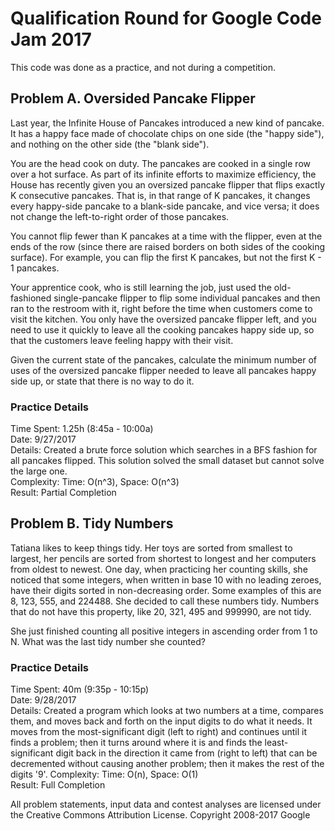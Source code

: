 # Qualification Round for Google Code Jam 2017
This code was done as a practice, and not during a competition.

## Problem A. Oversided Pancake Flipper
Last year, the Infinite House of Pancakes introduced a new kind of pancake. It has a happy face made of chocolate chips on one side (the "happy side"), and nothing on the other side (the "blank side").

You are the head cook on duty. The pancakes are cooked in a single row over a hot surface. As part of its infinite efforts to maximize efficiency, the House has recently given you an oversized pancake flipper that flips exactly K consecutive pancakes. That is, in that range of K pancakes, it changes every happy-side pancake to a blank-side pancake, and vice versa; it does not change the left-to-right order of those pancakes.

You cannot flip fewer than K pancakes at a time with the flipper, even at the ends of the row (since there are raised borders on both sides of the cooking surface). For example, you can flip the first K pancakes, but not the first K - 1 pancakes.

Your apprentice cook, who is still learning the job, just used the old-fashioned single-pancake flipper to flip some individual pancakes and then ran to the restroom with it, right before the time when customers come to visit the kitchen. You only have the oversized pancake flipper left, and you need to use it quickly to leave all the cooking pancakes happy side up, so that the customers leave feeling happy with their visit.

Given the current state of the pancakes, calculate the minimum number of uses of the oversized pancake flipper needed to leave all pancakes happy side up, or state that there is no way to do it.

### Practice Details
Time Spent: 1.25h (8:45a - 10:00a)  
Date: 9/27/2017  
Details: Created a brute force solution which searches in a BFS fashion for all pancakes flipped. This solution solved the small dataset but cannot solve the large one.  
Complexity: Time: O(n^3), Space: O(n^3)  
Result: Partial Completion  

## Problem B. Tidy Numbers
Tatiana likes to keep things tidy. Her toys are sorted from smallest to largest, her pencils are sorted from shortest to longest and her computers from oldest to newest. One day, when practicing her counting skills, she noticed that some integers, when written in base 10 with no leading zeroes, have their digits sorted in non-decreasing order. Some examples of this are 8, 123, 555, and 224488. She decided to call these numbers tidy. Numbers that do not have this property, like 20, 321, 495 and 999990, are not tidy.

She just finished counting all positive integers in ascending order from 1 to N. What was the last tidy number she counted?

### Practice Details
Time Spent: 40m (9:35p - 10:15p)  
Date: 9/28/2017  
Details: Created a program which looks at two numbers at a time, compares them, and moves back and forth on the input digits to do what it needs. It moves from the most-significant digit (left to right) and continues until it finds a problem; then it turns around where it is and finds the least-significant digit back in the direction it came from (right to left) that can be decremented without causing another problem; then it makes the rest of the digits '9'.
Complexity: Time: O(n), Space: O(1)  
Result: Full Completion  


All problem statements, input data and contest analyses are licensed under the Creative Commons Attribution License. Copyright 2008-2017 Google
